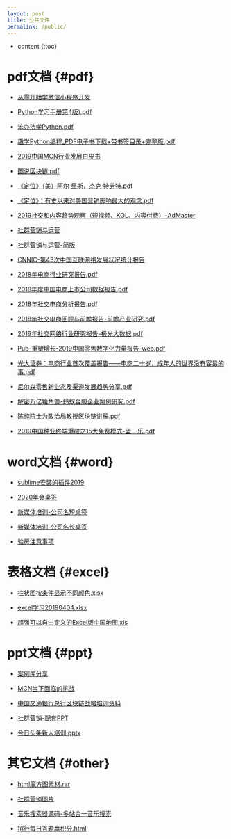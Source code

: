 ```yaml
---
layout: post
title: 公共文件
permalink: /public/
---
```


* content
{:toc}


pdf文档						{#pdf}
===================================

- [从零开始学微信小程序开发](/public/pdf/从零开始学微信小程序开发.pdf)

- [Python学习手册第4版).pdf](/public/pdf/Python学习手册第4版.pdf)

- [笨办法学Python.pdf](/public/pdf/笨办法学Python.pdf)

- [趣学Python编程_PDF电子书下载+带书签目录+完整版.pdf](/public/pdf/趣学Python编程_PDF电子书下载+带书签目录+完整版.pdf)

- [2019中国MCN行业发展白皮书](/public/pdf/2019中国MCN行业发展白皮书.pdf)

- [图说区块链.pdf](/public/pdf/图说区块链.pdf)

- [《定位》（美）阿尔·里斯，杰克·特劳特.pdf](/public/pdf/定位.pdf)

- [《定位》：有史以来对美国营销影响最大的观念.pdf](/public/pdf/定位：有史以来对美国营销影响最大的观念.pdf)

- [2019社交和内容趋势观察（短视频、KOL、内容付费）-AdMaster](/public/pdf/2019社交和内容趋势观察.pdf)

- [社群营销与运营](/public/pdf/社群营销与运营.pdf)

- [社群营销与运营-简版](/public/pdf/社群营销与运营-简版.pdf)

- [CNNIC-第43次中国互联网络发展状况统计报告](/public/pdf/CNNIC-第43次中国互联网络发展状况统计报告.pdf)

- [2018年电商行业研究报告.pdf](/public/pdf/2018年电商行业研究报告.pdf)

- [2018年度中国电商上市公司数据报告.pdf](/public/pdf/2018年度中国电商上市公司数据报告.pdf)

- [2018年社交电商分析报告.pdf](/public/pdf/2018年社交电商分析报告.pdf)

- [2018年社交电商回顾与前瞻报告-前瞻产业研究.pdf](/public/pdf/2018年社交电商回顾与前瞻报告-前瞻产业研究.pdf)

- [2019年社交网络行业研究报告-极光大数据.pdf](/public/pdf/2019年社交网络行业研究报告-极光大数据.pdf)

- [Pub-重塑增长-2019中国零售数字化力量报告-web.pdf](/public/pdf/Pub-重塑增长-2019中国零售数字化力量报告-web.pdf)

- [光大证券：电商行业首次覆盖报告——电商二十岁，成年人的世界没有容易的事.pdf](/public/pdf/光大证券-电商二十岁,成年人的世界没有容易的事.pdf)

- [尼尔森零售新业态及渠道发展趋势分享.pdf](/public/pdf/尼尔森零售新业态及渠道发展趋势分享.pdf)

- [解密万亿独角兽-蚂蚁金服企业案例研究.pdf](/public/pdf/解密万亿独角兽-蚂蚁金服企业案例研究.pdf)

- [陈纯院士为政治局教授区块链讲稿.pdf](/public/pdf/陈纯院士为政治局教授区块链讲稿.pdf)

- [2019中国种业终端爆破之15大免费模式-孟一乐.pdf](/public/pdf/2019中国种业终端爆破之15大免费模式.pdf)

word文档						{#word}
===================================

- [sublime安装的插件2019](https://view.officeapps.live.com/op/view.aspx?src=https://zydemo.github.io/public/doc/sublime安装的插件2019.docx)

- [2020年会桌签](https://view.officeapps.live.com/op/view.aspx?src=https://zydemo.github.io/public/doc/2020年会桌签.docx)

- [新媒体培训-公司名短桌签](https://view.officeapps.live.com/op/view.aspx?src=https://zydemo.github.io/public/doc/新媒体培训-公司名短桌签.docx)

- [新媒体培训-公司名长桌签](https://view.officeapps.live.com/op/view.aspx?src=https://zydemo.github.io/public/doc/新媒体培训-公司名长桌签.docx)

- [验房注意事项](https://view.officeapps.live.com/op/view.aspx?src=https://zydemo.github.io/public/doc/验房注意事项.docx)



表格文档						{#excel}
===================================

- [柱状图按条件显示不同颜色.xlsx](https://view.officeapps.live.com/op/view.aspx?src=https://zydemo.github.io/public/excel/柱状图按条件显示不同颜色.xlsx)

- [excel学习20190404.xlsx](https://view.officeapps.live.com/op/view.aspx?src=https://zydemo.github.io/public/excel/excel学习20190404.xlsx)

- [超强可以自由定义的Excel版中国地图.xls](https://view.officeapps.live.com/op/view.aspx?src=https://zydemo.github.io/public/excel/超强可以自由定义的Excel版中国地图.xls)


ppt文档						{#ppt}
===================================

- [案例库分享](https://view.officeapps.live.com/op/view.aspx?src=https://zydemo.github.io/public/ppt/案例库分享.pptx)

- [MCN当下面临的挑战](https://view.officeapps.live.com/op/view.aspx?src=https://zydemo.github.io/public/ppt/MCN当下面临的挑战.pptx)

- [中国交通银行总行区块链战略培训资料](https://view.officeapps.live.com/op/view.aspx?src=https://zydemo.github.io/public/ppt/中国交通银行总行区块链战略培训资料.pptx)

- [社群营销-配套PPT](https://view.officeapps.live.com/op/view.aspx?src=https://zydemo.github.io/public/ppt/社群营销-配套PPT.pptx)

- [今日头条新人培训.pptx](https://view.officeapps.live.com/op/view.aspx?src=https://zydemo.github.io/public/ppt/今日头条新人培训.pptx)


其它文档						{#other}
===================================
- [html魔方图素材.rar](/public/other/img.rar)

- [社群营销图片](/public/other/社群营销图片.png)

- [音乐搜索器源码-多站合一音乐搜索](/public/other/music-master.zip)

- [招行每日答题赢积分.html](/public/other/招行每日答题赢积分.html)
